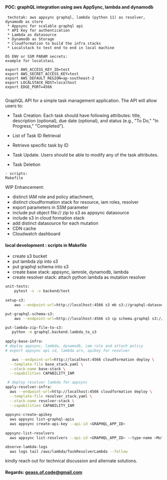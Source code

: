 #### POC: graphQL integration using aws AppSync, lambda and dynamodb


```
 techstak: aws appsync graphql, lambda (python 11) as resolver, dynamodb as store
 * Appsync for scalable graphql api
 * API Key for authentication
 * Lambda as datasource 
 * Dynamodb as Storage
 * Cloudformation to build the infra stacks
 * Localstack to test end to end in local machine
 
OS ENV or SSM PARAM secrets:
example for localstacL

export AWS_ACCESS_KEY_ID=test
export AWS_SECRET_ACCESS_KEY=test
export AWS_DEFAULT_REGION=ap-southeast-2
export LOCALSTACK_HOST=localhost
export EDGE_PORT=4566
 
```

GraphQL API for a simple task management application. 
The API will allow users to:
* Task Creation: 
  Each task should have following attributes: 
  title, description (optional), due date (optional), 
  and status (e.g., "To Do," "In Progress," "Completed").

* List of Task ID Retrieval 

* Retrieve specific task by ID

* Task Update. Users should be able to modify any of the task attributes.

* Task Deletion


``` 
- scripts:
Makefile 
```
WIP Enhancement:
- distinct IAM role and policy attachment,
- distinct cloudformation stack for resource, iam roles, resolver
- export parameters in SSM parameter
- include put object file:// zip to s3 as appsync datasource  
- include s3 in cloud formation stack
- add distinct datasource for each mutation
- CDN cache
- Cloudwatch dashboard

#### local development : scripts in Makefile
- create s3 bucket 
- put lambda zip into s3
- put graphql schema into s3
- create base stack: appsync, iamrole, dynamodb, lambda
- create resolver stack: attach python lambda as mutation resolver 
```bash
unit-tests:
    pytest -s -v backend/test
    
setup-s3:
	aws --endpoint-url=http://localhost:4566 s3 mb s3://graphql-datasource-lambda

put-graphql-schema-s3:
	aws --endpoint-url=http://localhost:4566 s3 cp schema.graphql s3://graphql-datasource-lambda/schema.graphql

put-lambda-zip-file-to-s3:
   python -m graphql.backend.lambda_to_s3 
  
apply-base-infra: 
# deploy appsync, lambda, dynamodb, iam role and attach policy
# export appsync api id, lambda arn, apikey for resolver

   aws --endpoint-url=http://localhost:4566 cloudformation deploy \
  --template-file base_stack.yaml \
  --stack-name base-stack \
  --capabilities CAPABILITY_IAM

 # deploy resolver lambda for appsync
apply-resolver-infra:
  aws --endpoint-url=http://localhost:4566 cloudformation deploy \
  --template-file resolver_stack.yaml \
  --stack-name resolver-stack \
  --capabilities CAPABILITY_IAM
 
appsync-create-apikey
  aws appsync list-graphql-apis
  aws appsync create-api-key --api-id <GRAPHQL_APP_ID>
  
appsync-list-resolvers
  aws appsync list-resolvers --api-id <GRAPHQL_APP_ID> --type-name <Mutation | Query>

observe-lambda-logs
  aws logs tail /aws/lambda/TaskResolverLambda --follow
```
kindly reach out for technical discussion and alternate solutions.

#### Regards: geass.of.code@gmail.com 


